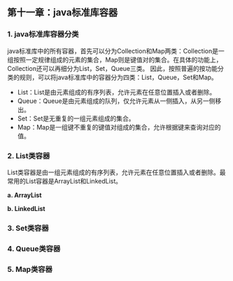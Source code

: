 ## 第十一章：java标准库容器

### 1. java标准库容器分类
java标准库中的所有容器，首先可以分为Collection和Map两类：Collection是一组按照一定规律组成的元素的集合，Map则是键值对的集合。在具体的功能上，Collection还可以再细分为List，Set，Queue三类。
因此，按照普遍的按功能分类的规则，可以将java标准库中的容器分为四类：List，Queue，Set和Map。

+ List：List是由元素组成的有序列表，允许元素在任意位置插入或者删除。
+ Queue：Queue是由元素组成的队列，仅允许元素从一侧插入，从另一侧移出。
+ Set：Set是无重复的一组元素组成的集合。
+ Map：Map是一组键不重复的键值对组成的集合，允许根据键来查询对应的值。

### 2. List类容器
List类容器是由一组元素组成的有序列表，允许元素在任意位置插入或者删除。最常用的List容器是ArrayList和LinkedList。 

**a. ArrayList**

**b. LinkedList**


### 3. Set类容器

### 4. Queue类容器

### 5. Map类容器
